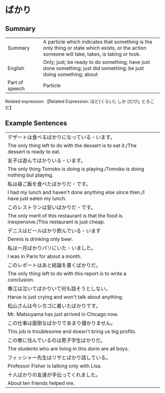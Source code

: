 # ばかり

## Summary

<table><tr>   <td>Summary<td>   <td>A particle which indicates that something is the only thing or state which exists, or the action someone will take, takes, is taking or took.</td><tr><tr>   <td>English<td>   <td>Only; just; be ready to do something; have just done something; just did something; be just doing something; about</td><tr><tr>   <td>Part of speech<td>   <td>Particle</td><tr></table><tr>   <td>Related expression<td>   <td>【Related Expression: ほど(くらい); しか (だけ); とろこだ】</td><tr></table></table>

## Example Sentences

<table><tr><td>デザートは食べるばかりになっている・います。<td><tr><tr><td>The only thing left to do with the dessert is to eat it./The dessert is ready to eat.<td><tr><tr><td>友子は遊んでばかりいる・います。<td><tr><tr><td>The only thing Tomoko is doing is playing./Tomoko is doing nothing but playing.<td><tr><tr><td>私は昼ご飯を食べたばかりだ・です。<td><tr><tr><td>I had my lunch and haven't done anything else since then./I have just eaten my lunch.<td><tr><tr><td>このレストランは安いばかりだ・です。<td><tr><tr><td>The only merit of this restaurant is that the food is inexpensive./This restaurant is just cheap.<td><tr><tr><td>デニスはビールばかり飲んでいる・います<td><tr><tr><td>Dennis is drinking only beer.<td><tr><tr><td>私は一月ばかりパリにいた・いました。<td><tr><tr><td>I was in Paris for about a month.<td><tr><tr><td>このレポートはあと結論を書くばかりだ。<td><tr><tr><td>The only thing left to do with this report is to write a conclusion.<td><tr><tr><td>春江は泣いてばかりいて何も話そうとしない。<td><tr><tr><td>Harue is just crying and won't talk about anything.<td><tr><tr><td>松山さんは今シカゴに着いたばかりです。<td><tr><tr><td>Mr. Matsuyama has just arrived in Chicago now.<td><tr><tr><td>この仕事は面倒なばかりであまり儲かりません。<td><tr><tr><td>This job is troublesome and doesn't bring us big profits.<td><tr><tr><td>この寮に住んでいるのは男子学生ばかりだ。<td><tr><tr><td>The students who are living in this dorm are all boys.<td><tr><tr><td>フィッシャー先生はリサとばかり話している。<td><tr><tr><td>Professor Fisher is talking only with Lisa.<td><tr><tr><td>十人ばかりの友達が手伝ってくれました。<td><tr><tr><td>About ten friends helped me.<td><tr></table>

